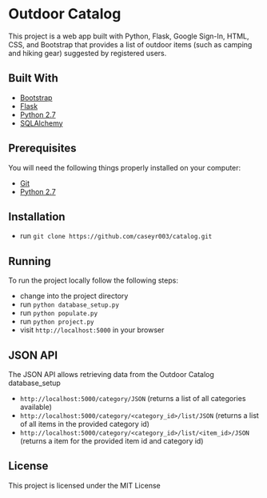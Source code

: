 # Outdoor Catalog

This project is a web app built with Python, Flask, Google Sign-In, HTML, CSS,
and Bootstrap that provides a list of outdoor items (such as camping and hiking
gear) suggested by registered users.

## Built With

* [Bootstrap](http://getbootstrap.com/)
* [Flask](http://flask.pocoo.org/)
* [Python 2.7](https://www.python.org/)
* [SQLAlchemy](https://www.sqlalchemy.org/)

## Prerequisites

You will need the following things properly installed on your computer:

* [Git](http://git-scm.com/)
* [Python 2.7](https://www.python.org/)

## Installation

* run `git clone https://github.com/caseyr003/catalog.git`

## Running

To run the project locally follow the following steps:

* change into the project directory
* run `python database_setup.py`
* run `python populate.py`
* run `python project.py`
* visit `http://localhost:5000` in your browser

## JSON API

The JSON API allows retrieving data from the Outdoor Catalog database_setup

* `http://localhost:5000/category/JSON`
(returns a list of all categories available)
* `http://localhost:5000/category/<category_id>/list/JSON`
(returns a list of all items in the provided category id)
* `http://localhost:5000/category/<category_id>/list/<item_id>/JSON`
(returns a item for the provided item id and category id)

## License

This project is licensed under the MIT License
